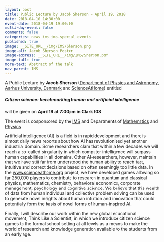 ```yaml
---
layout: post
title: Public Lecture by Jacob Sherson - April 19, 2018
date: 2018-04-10 14:30:00
event-date: 2018-04-19 19:00:00
multi-day-event: false
comments: false
categories: news ims ims-special events 
published: true
image: __SITE_URL__/img/IMS/Sherson.png
image-alt: Jacob Sherson Poster
image-address: __SITE_URL__/img/IMS/Sherson.pdf
image-tall: true
more-text: Abstract of the talk
nav_parent: IMS
---
```


A Public Lecture by **Jacob Sherson**
([Department of Physics and Astronomy, Aarhus University, Denmark](http://pure.au.dk/portal/en/persons/jacob-sherson(3d8e1590-c4fa-495b-81b4-588fe374b36c).html) and [ScienceAtHome](https://www.scienceathome.org))
entitled

##### Citizen science: benchmarking human and artificial intelligence

will be given on **April 19 at 7:00pm in Clark 108**

The event is cosponsored by the [IMS](https://math.virginia.edu/ims/about/) and Departments of [Mathematics](https://math.virginia.edu/) and [Physics](http://www.phys.virginia.edu)

<!--more-->

Artificial intelligence (AI) is a field is in rapid development and there is almost daily news reports about how AI has revolutionized yet another industrial domain. Some researchers clam that within a few decades we will reach a so-called singularity in which computer intelligence will surpass human capabilities in all domains. Other AI-researchers, however, maintain that we have still far from understood the human ability to reach fast, intuitive and correct decisions based on often seemingly too little data. In the www.scienceathome.org project, we have developed games allowing so far 250,000 players to contribute to research in quantum and classical physics, mathematics, chemistry, behavioral economics, corporate management, psychology and cognitive science. We believe that this wealth of data from human individual and collective problem solving can be used to generate novel insights about human intuition and innovation that could potentially form the basis of novel forms of human-inspired AI.

Finally, I will describe our work within the new global educational movement, Think Like a Scientist, in which we introduce citizen science games to the formal school setting at all levels as a means to make the world of research and knowledge generation available to the students from an early age.​


